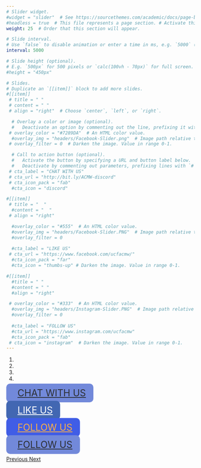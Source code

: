 ```yaml
---
# Slider widget.
#widget = "slider"  # See https://sourcethemes.com/academic/docs/page-builder/
#headless = true  # This file represents a page section. # Activate this widget? true/false
weight: 25  # Order that this section will appear.

# Slide interval.
# Use `false` to disable animation or enter a time in ms, e.g. `5000` (5s).
interval: 5000

# Slide height (optional).
# E.g. `500px` for 500 pixels or `calc(100vh - 70px)` for full screen.
#height = "450px"

# Slides.
# Duplicate an `[[item]]` block to add more slides.
#[[item]]
 # title = " "
 # content = " "
 # align = "right"  # Choose `center`, `left`, or `right`.

  # Overlay a color or image (optional).
  #   Deactivate an option by commenting out the line, prefixing it with `#`.
 # overlay_color = "#7289DA"  # An HTML color value.
  #overlay_img = "headers/Facebook-Slider.png"  # Image path relative to your `static/img/` folder.
 # overlay_filter = 0  # Darken the image. Value in range 0-1.

  # Call to action button (optional).
  #   Activate the button by specifying a URL and button label below.
  #   Deactivate by commenting out parameters, prefixing lines with `#`.
 # cta_label = "CHAT WITH US"
 # cta_url = "http://bit.ly/ACMW-discord"
 # cta_icon_pack = "fab"
  #cta_icon = "discord"

#[[item]]
 # title = "  "
  #content = "  "
 # align = "right"

  #overlay_color = "#555"  # An HTML color value.
  #overlay_img = "headers/Facebook-Slider.PNG"  # Image path relative to your `static/img/` folder.
  #overlay_filter = 0 
  
  #cta_label = "LIKE US"
 # cta_url = "https://www.facebook.com/ucfacmw/"
  #cta_icon_pack = "far"
  #cta_icon = "thumbs-up" # Darken the image. Value in range 0-1.

#[[item]]
  #title = " "
  #content = " "
  #align = "right"

 # overlay_color = "#333"  # An HTML color value.
  #overlay_img = "headers/Instagram-Slider.PNG"  # Image path relative to your `static/img/` folder.
  #overlay_filter = 0
  
  #cta_label = "FOLLOW US"
  #cta_url = "https://www.instagram.com/ucfacmw"
  #cta_icon_pack = "fab"
 # cta_icon = "instagram"  # Darken the image. Value in range 0-1.
---
```

<html>

<head>
    <meta name="viewport" content="width=device-width, initial-scale=1, maximum-scale=1, user-scalable=no">
    <style type="text/css">
        html,
        body { 
            height: 450px; 
        } 
        .mid-right { 
            top: 50%; 
            right: 10%; 
            transform: translateY(-50%);
        } 
        .btn-xl {
            padding: 10px 20px;
            font-size: 25px;
            border-radius: 10px;
            width:100%;
        }
        .btn-groupme {
            color: #2C2F33;
            background-color: #7289DA;
            border-color: #7289DA;
        }
        .btn-groupme:hover {
            color: #7289DA;
            background-color: #fff;
        }
        .btn-facebook{
            color: #FFFFFF;
            background-color: #4267B2;
            border-color: #4267B2;
        }
        .btn-facebook:hover {
            color: #4267B2;
            background-color: #FFFFFF;
        }
        .btn-instagram {
            color: #FCAF45;
            background-color: #405DE6;
            /* border-color: #405DE6; */
        }
        .btn-instagram:hover {
            color: #C13584;
            background-color: #FFDC80;
        }
        .btn-twitter {
            color: #2C2F33;
            background-color: #7289DA;
            border-color: #7289DA;
        }
        .btn-twitter:hover {
            color: #99AAB5;
            background-color: #2C2F33;
        }
         .carousel-control-next-icon,
        .carousel-control-prev-icon {
        color: #000000;
        font-size: 20px;
        } 
    </style>
</head>

<body>
<div id="social-media" class="carousel slide" data-ride="carousel">
  <ol class="carousel-indicators">
    <li data-target="#social-media" data-slide-to="0" class="active"></li>
    <li data-target="#social-media" data-slide-to="1"></li>
    <li data-target="#social-media" data-slide-to="2"></li>
    <li data-target="#social-media" data-slide-to="3"></li>
  </ol>
  <div class="carousel-inner">
    <div class="carousel-item active">
      <img src="https://ucfacmw.org/img/headers/Discord-Slider.png" class="d-block w-100">
        <div class="position-absolute mid-right">
            <a class="btn btn-groupme btn-xl" href="https://groupme.com/join_group/37666615/9he6ev" target="blank" role="button">
            <i class="fab fa-discord" style="padding-right: 10px;"></i>  CHAT WITH US</a>
        </div> 
    </div>
    <div class="carousel-item">
      <img src="https://ucfacmw.org/img/headers/Facebook-Slider.PNG" class="d-block w-100">
      <div class="position-absolute mid-right">
            <a class="btn btn-facebook btn-xl" href="https://www.facebook.com/habitatucf/" target="blank" role="button">
            <i class="far fa-thumbs-up" style="padding-right: 10px;"></i>  LIKE US</a>
        </div> 
    </div>
    <div class="carousel-item">
      <img src="https://ucfacmw.org/img/headers/Instagram-Slider.PNG" class="d-block w-100">
      <div class="position-absolute mid-right">
            <a class="btn btn-instagram btn-xl" href="https://www.instagram.com/habitatucf" target="blank" role="button">
            <i class="fab fa-instagram" style="padding-right: 10px;"></i>  FOLLOW US</a>
        </div> 
    <div class="carousel-item">
      <img src="https://ucfacmw.org/img/headers/Twitter-Slider.PNG" class="d-block w-100">
      <div class="position-absolute mid-right">
            <a class="btn btn-twitter btn-xl" href="https://www.twitter.com/habitatucf" target="blank" role="button">
            <i class="fab fa-twitter" style="padding-right: 10px;"></i>  FOLLOW US</a>
        </div> 
    </div>
  </div>
  <a class="carousel-control-prev" href="#social-media" role="button" data-slide="prev">
    <span class="carousel-control-prev-icon" aria-hidden="true"></span>
    <span class="sr-only">Previous</span>
  </a>
  <a class="carousel-control-next" href="#social-media" role="button" data-slide="next">
    <span class="carousel-control-next-icon" aria-hidden="true"></span>
    <span class="sr-only">Next</span>
  </a>
</div>
</body> 
  
</html> 

